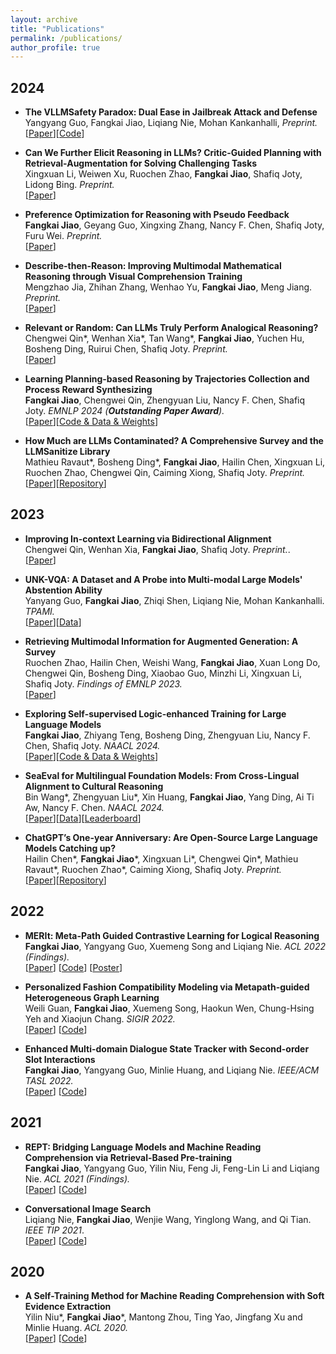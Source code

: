 ```yaml
---
layout: archive
title: "Publications"
permalink: /publications/
author_profile: true
---
```


<!-- {% if author.googlescholar %}
  You can also find my articles on <u><a href="{{author.googlescholar}}">my Google Scholar profile</a>.</u>
{% endif %}

{% include base_path %} -->

<!-- {% for post in site.publications reversed %}
  {% include archive-single.html %}
{% endfor %} -->

## 2024

- **The VLLMSafety Paradox: Dual Ease in Jailbreak Attack and Defense** <br>
Yangyang Guo, Fangkai Jiao, Liqiang Nie, Mohan Kankanhalli, _Preprint._  
[[Paper](https://arxiv.org/abs/2411.08410)][[Code](https://github.com/SparkJiao/MMSafety)]  

- **Can We Further Elicit Reasoning in LLMs? Critic-Guided Planning with Retrieval-Augmentation for Solving Challenging Tasks** <br>
Xingxuan Li, Weiwen Xu, Ruochen Zhao, **Fangkai Jiao**, Shafiq Joty, Lidong Bing. _Preprint._  
[[Paper](https://arxiv.org/abs/2410.01428v1)]  

- **Preference Optimization for Reasoning with Pseudo Feedback** <br>
**Fangkai Jiao**, Geyang Guo, Xingxing Zhang, Nancy F. Chen, Shafiq Joty, Furu Wei. _Preprint._  
[[Paper](https://arxiv.org/abs/2411.16345)]

- **Describe-then-Reason: Improving Multimodal Mathematical Reasoning through Visual Comprehension Training** <br>
Mengzhao Jia, Zhihan Zhang, Wenhao Yu, **Fangkai Jiao**, Meng Jiang. _Preprint._  
[[Paper](https://arxiv.org/abs/2404.14604)]  


- **Relevant or Random: Can LLMs Truly Perform Analogical Reasoning?** <br>
Chengwei Qin\*, Wenhan Xia\*, Tan Wang\*, **Fangkai Jiao**, Yuchen Hu, Bosheng Ding, Ruirui Chen, Shafiq Joty. _Preprint._  
[[Paper](https://arxiv.org/abs/2404.12728)]  

- **Learning Planning-based Reasoning by Trajectories Collection and Process Reward Synthesizing** <br>
**Fangkai Jiao**, Chengwei Qin, Zhengyuan Liu, Nancy F. Chen, Shafiq Joty. _EMNLP 2024 (**Outstanding Paper Award**)._   
[[Paper](https://arxiv.org/abs/2402.00658)][[Code & Data & Weights](https://github.com/SparkJiao/dpo-trajectory-reasoning)]  

- **How Much are LLMs Contaminated? A Comprehensive Survey and the LLMSanitize Library** <br>
Mathieu Ravaut\*, Bosheng Ding\*, **Fangkai Jiao**, Hailin Chen, Xingxuan Li, Ruochen Zhao, Chengwei Qin, Caiming Xiong, Shafiq Joty. _Preprint._  
[[Paper](https://arxiv.org/abs/2404.00699)][[Repository](https://github.com/ntunlp/LLMSanitize)]  

## 2023

- **Improving In-context Learning via Bidirectional Alignment** <br>
Chengwei Qin, Wenhan Xia, **Fangkai Jiao**, Shafiq Joty. _Preprint._.  
[[Paper](https://arxiv.org/abs/2312.17055)]  

- **UNK-VQA: A Dataset and A Probe into Multi-modal Large Models' Abstention Ability** <br>
Yanyang Guo, **Fangkai Jiao**, Zhiqi Shen, Liqiang Nie, Mohan Kankanhalli. _TPAMI._  
[[Paper](https://arxiv.org/abs/2310.10942)][[Data](https://github.com/guoyang9/UNK-VQA)]    

- **Retrieving Multimodal Information for Augmented Generation: A Survey** <br>
Ruochen Zhao, Hailin Chen, Weishi Wang, **Fangkai Jiao**, Xuan Long Do, Chengwei Qin, Bosheng Ding, Xiaobao Guo, Minzhi Li, Xingxuan Li, Shafiq Joty. _Findings of EMNLP 2023._  
[[Paper](https://arxiv.org/abs/2303.10868)]  

- **Exploring Self-supervised Logic-enhanced Training for Large Language Models** <br>
**Fangkai Jiao**, Zhiyang Teng, Bosheng Ding, Zhengyuan Liu, Nancy F. Chen, Shafiq Joty. _NAACL 2024._  
[[Paper](https://arxiv.org/abs/2305.13718)][[Code & Data & Weights](https://github.com/SparkJiao/LogicLLM)]  

- **SeaEval for Multilingual Foundation Models: From Cross-Lingual Alignment to Cultural Reasoning** <br>
Bin Wang\*, Zhengyuan Liu\*, Xin Huang, **Fangkai Jiao**, Yang Ding, Ai Ti Aw, Nancy F. Chen. _NAACL 2024._  
[[Paper](https://arxiv.org/abs/2309.04766)][[Data](https://github.com/SeaEval/SeaEval)][[Leaderboard](https://seaeval.github.io/)]    

- **ChatGPT’s One-year Anniversary: Are Open-Source Large Language Models Catching up?** <br>
Hailin Chen\*, **Fangkai Jiao**\*, Xingxuan Li\*, Chengwei Qin\*, Mathieu Ravaut\*, Ruochen Zhao\*, Caiming Xiong, Shafiq Joty. _Preprint._  
[[Paper](https://arxiv.org/abs/2311.16989)][[Repository](https://github.com/ntunlp/OpenSource-LLMs-better-than-OpenAI)]  


## 2022

- **MERIt: Meta-Path Guided Contrastive Learning for Logical Reasoning** <br>
**Fangkai Jiao**, Yangyang Guo, Xuemeng Song and Liqiang Nie. _ACL 2022 (Findings)._  
[[Paper](https://aclanthology.org/2022.findings-acl.276/)]
[[Code](https://github.com/SparkJiao/MERIt)]
[[Poster](https://jiaofangkai.com/files/poster.pdf)]

- **Personalized Fashion Compatibility Modeling via Metapath-guided Heterogeneous Graph Learning** <br>
Weili Guan, **Fangkai Jiao**, Xuemeng Song, Haokun Wen, Chung-Hsing Yeh and Xiaojun Chang. _SIGIR 2022._  
[[Paper](https://jiaofangkai.com/files/sigir2022-camera-ready.pdf)]
[[Code](https://github.com/SparkJiao/MG-PFCM_outfit_rec)]

- **Enhanced Multi-domain Dialogue State Tracker with Second-order Slot Interactions** <br>
**Fangkai Jiao**, Yangyang Guo, Minlie Huang, and Liqiang Nie. _IEEE/ACM TASL 2022._  
[[Paper](https://ieeexplore.ieee.org/document/9956734)]
[[Code](https://github.com/SparkJiao/dst-multi-woz-2.1/tree/master/CP-DST)]

## 2021

- **REPT: Bridging Language Models and Machine Reading Comprehension via Retrieval-Based Pre-training** <br>
**Fangkai Jiao**, Yangyang Guo, Yilin Niu, Feng Ji, Feng-Lin Li and Liqiang Nie. _ACL 2021 (Findings)._  
[[Paper](https://arxiv.org/pdf/2105.04201.pdf)]
[[Code](https://github.com/SparkJiao/Retrieval-based-Pre-training-for-Machine-Reading-Comprehension)]

- **Conversational Image Search** <br>
Liqiang Nie, **Fangkai Jiao**, Wenjie Wang, Yinglong Wang, and Qi Tian. _IEEE TIP 2021_.  
[[Paper](https://ieeexplore.ieee.org/document/9528996)]
[[Code](https://github.com/SparkJiao/LARCH)]

## 2020

- **A Self-Training Method for Machine Reading Comprehension with Soft Evidence Extraction** <br>
Yilin Niu\*, **Fangkai Jiao**\*, Mantong Zhou, Ting Yao, Jingfang Xu and Minlie Huang. _ACL 2020._  
[[Paper](https://arxiv.org/pdf/2005.05189.pdf)]
[[Code](https://github.com/SparkJiao/Self-Training-MRC)]


